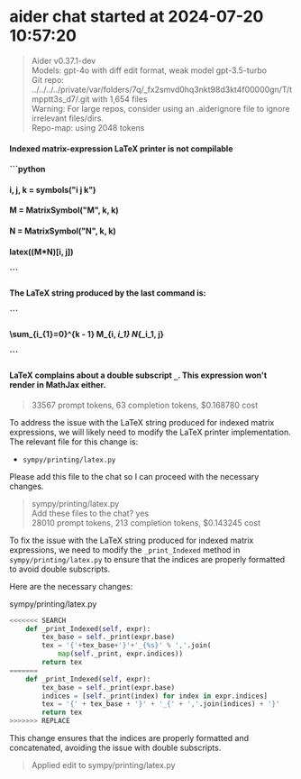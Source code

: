 
# aider chat started at 2024-07-20 10:57:20

> Aider v0.37.1-dev  
> Models: gpt-4o with diff edit format, weak model gpt-3.5-turbo  
> Git repo: ../../../../private/var/folders/7q/_fx2smvd0hq3nkt98d3kt4f00000gn/T/tmpptt3s_d7/.git with 1,654 files  
> Warning: For large repos, consider using an .aiderignore file to ignore irrelevant files/dirs.  
> Repo-map: using 2048 tokens  

#### Indexed matrix-expression LaTeX printer is not compilable  
#### ```python  
#### i, j, k = symbols("i j k")  
#### M = MatrixSymbol("M", k, k)  
#### N = MatrixSymbol("N", k, k)  
#### latex((M*N)[i, j])  
#### ```  
####   
#### The LaTeX string produced by the last command is:  
#### ```  
#### \sum_{i_{1}=0}^{k - 1} M_{i, _i_1} N_{_i_1, j}  
#### ```  
#### LaTeX complains about a double subscript `_`. This expression won't render in MathJax either.  
> 33567 prompt tokens, 63 completion tokens, $0.168780 cost  

To address the issue with the LaTeX string produced for indexed matrix expressions, we will likely need to modify the LaTeX printer implementation. The relevant file for this change is:

- `sympy/printing/latex.py`

Please add this file to the chat so I can proceed with the necessary changes.

> sympy/printing/latex.py  
> Add these files to the chat? yes  
> 28010 prompt tokens, 213 completion tokens, $0.143245 cost  

To fix the issue with the LaTeX string produced for indexed matrix expressions, we need to modify the `_print_Indexed` method in `sympy/printing/latex.py` to ensure that the indices are properly formatted to avoid double subscripts.

Here are the necessary changes:

sympy/printing/latex.py
```python
<<<<<<< SEARCH
    def _print_Indexed(self, expr):
        tex_base = self._print(expr.base)
        tex = '{'+tex_base+'}'+'_{%s}' % ','.join(
            map(self._print, expr.indices))
        return tex
=======
    def _print_Indexed(self, expr):
        tex_base = self._print(expr.base)
        indices = [self._print(index) for index in expr.indices]
        tex = '{' + tex_base + '}' + '_{' + ','.join(indices) + '}'
        return tex
>>>>>>> REPLACE
```

This change ensures that the indices are properly formatted and concatenated, avoiding the issue with double subscripts.

> Applied edit to sympy/printing/latex.py  
